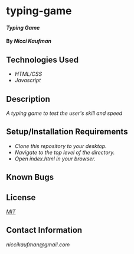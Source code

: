 # typing-game

#### _Typing Game_

#### By _**Nicci Kaufman**_

## Technologies Used

* _HTML/CSS_
* _Javascript_


## Description

_A typing game to test the user's skill and speed_

## Setup/Installation Requirements

* _Clone this repository to your desktop._
* _Navigate to the top level of the directory._
* _Open index.html in your browser._


## Known Bugs


## License

_[MIT](https://en.wikipedia.org/wiki/MIT_License)_

## Contact Information

_niccikaufman@gmail.com_